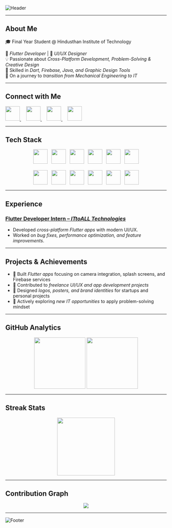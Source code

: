 ![Header](https://capsule-render.vercel.app/api?type=waving&color=0:00c6ff,100:0072ff&height=200&section=header&text=Hi%20👋,%20I'm%20Kesava%20Raj%20S&fontSize=38&fontColor=fff&animation=fadeIn&desc=Flutter%20Developer%20|%20UI/UX%20Designer%20|%20Creative%20Problem%20Solver&descAlignY=70&descAlign=50)

---

## About Me
🎓 Final Year Student @ Hindusthan Institute of Technology  

📱 *Flutter Developer* | 🎨 *UI/UX Designer*  
💡 Passionate about *Cross-Platform Development, Problem-Solving & Creative Design*  
🔧 Skilled in *Dart, Firebase, Java, and Graphic Design Tools*  
🚀 On a journey to *transition from Mechanical Engineering to IT*  

---

## Connect with Me
<p align="left">
  <a href="https://www.linkedin.com/in/kesavaraj839?utm_source=share&utm_campaign=share_via&utm_content=profile&utm_medium=android_app" target="_blank">
    <img src="https://skillicons.dev/icons?i=linkedin" width="45" height="45"/>
  </a>
  &nbsp;&nbsp;&nbsp;
  <a href="mailto:kesavarajofficial@gmail.com">
    <img src="https://skillicons.dev/icons?i=gmail" width="45" height="45"/>
  </a>
  &nbsp;&nbsp;&nbsp;
  <a href="https://github.com/KESAVARAJ-DEV" target="_blank">
    <img src="https://skillicons.dev/icons?i=github" width="45" height="45"/>
  </a>
  &nbsp;&nbsp;&nbsp;
  <a href="https://www.figma.com" target="_blank">
    <img src="https://skillicons.dev/icons?i=figma" width="45" height="45"/>
  </a>
</p>

---

## Tech Stack
<p align="center">
  <!-- Row 1 -->
  <img src="https://skillicons.dev/icons?i=flutter" width="45" height="45"/>
  &nbsp;
  <img src="https://skillicons.dev/icons?i=dart" width="45" height="45"/>
  &nbsp;
  <img src="https://skillicons.dev/icons?i=firebase" width="45" height="45"/>
  &nbsp;
  <img src="https://skillicons.dev/icons?i=java" width="45" height="45"/>
  &nbsp;
  <img src="https://skillicons.dev/icons?i=git" width="45" height="45"/>
  &nbsp;
  <img src="https://skillicons.dev/icons?i=github" width="45" height="45"/>
  <br><br>
  <!-- Row 2 -->
  <img src="https://skillicons.dev/icons?i=vscode" width="45" height="45"/>
  &nbsp;
  <img src="https://skillicons.dev/icons?i=androidstudio" width="45" height="45"/>
  &nbsp;
  <img src="https://skillicons.dev/icons?i=html" width="45" height="45"/>
  &nbsp;
  <img src="https://skillicons.dev/icons?i=ps" width="45" height="45"/>
  &nbsp;
  <img src="https://skillicons.dev/icons?i=ai" width="45" height="45"/>
  &nbsp;
  <img src="https://skillicons.dev/icons?i=figma" width="45" height="45"/>
</p>

---

## Experience
### [Flutter Developer Intern – *ITtoALL Technologies*](https://ittoall.com/)
* Developed *cross-platform Flutter apps* with modern UI/UX.  
* Worked on *bug fixes, performance optimization, and feature improvements*.  

---

## Projects & Achievements
- 📱 Built *Flutter apps* focusing on camera integration, splash screens, and Firebase services  
- 🌟 Contributed to *freelance UI/UX and app development projects*  
- 🎨 Designed *logos, posters, and brand identities* for startups and personal projects  
- 🚀 Actively exploring *new IT opportunities* to apply problem-solving mindset  

---

## GitHub Analytics
<p align="center">
  <img src="https://github-readme-stats.vercel.app/api?username=KESAVARAJ-DEV&show_icons=true&theme=tokyonight&hide_border=true&count_private=true" height="160"/>
  <img src="https://github-readme-stats.vercel.app/api/top-langs/?username=KESAVARAJ-DEV&layout=compact&theme=tokyonight&hide_border=true" height="160"/>
</p>

---

## Streak Stats
<p align="center">
  <img src="https://streak-stats.demolab.com?user=KESAVARAJ-DEV&theme=tokyonight&hide_border=true" height="180"/>
</p>

---

## Contribution Graph
<p align="center">
  <img src="https://github-readme-activity-graph.vercel.app/graph?username=KESAVARAJ-DEV&theme=react-dark&hide_border=true" />

</p>

---

![Footer](https://capsule-render.vercel.app/api?type=waving&color=0:0072ff,100:00c6ff&height=120&section=footer)
